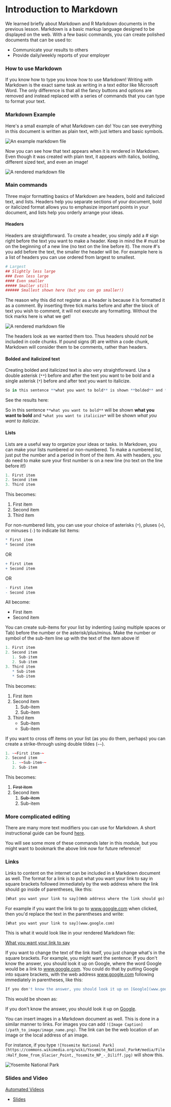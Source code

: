 


# Introduction to Markdown

We learned briefly about Markdown and R Markdown documents in the previous lesson. Markdown is a basic markup language designed to be displayed on the web.  With a few basic commands, you can create polished documents that can be used to:

* Communicate your results to others
* Provide daily/weekly reports of your employer

### How to use Markdown

If you know how to type you know how to use Markdown! Writing with Markdown is the exact same task as writing in a text editor like Microsoft Word. The only difference is that all the fancy buttons and options are removed and instead replaced with a series of commands that you can type to format your text.

### Markdown Example

Here's a small example of what Markdown can do! You can see everything in this document is written as plain text, with just letters and basic symbols.


![An example markdown file](https://docs.google.com/presentation/d/1eHhYKegVodplOm9MajA3OaWReEMo7YRER-IRWBivWJM/export/png?id=1eHhYKegVodplOm9MajA3OaWReEMo7YRER-IRWBivWJM&pageid=g2bfdb07292_0_151)

Now you can see how that text appears when it is rendered in Markdown.  Even though it was created with plain text, it appears with italics, bolding, different sized text, and even an image!


![A rendered markdown file](https://docs.google.com/presentation/d/1eHhYKegVodplOm9MajA3OaWReEMo7YRER-IRWBivWJM/export/png?id=1eHhYKegVodplOm9MajA3OaWReEMo7YRER-IRWBivWJM&pageid=g313ea6f894_1_1)

### Main commands

Three major formatting basics of Markdown are headers, bold and italicized text, and lists. Headers help you separate sections of your document, bold or italicized format allows you to emphasize important points in your document, and lists help you orderly arrange your ideas.

#### Headers

Headers are straightforward. To create a header, you simply add a # sign right before the text you want to make a header. Keep in mind the # must be on the beginning of a new line (no text on the line before it). The more #'s you add before the text, the smaller the header will be. For example here is a list of headers you can use ordered from largest to smallest.

```r
# Largest
## Slightly less large
### Even less large
#### Even smaller
##### Smaller still
###### Smallest shown here (but you can go smaller!)
```

The reason why this did not register as a header is because it is formatted it as a comment. By inserting three tick marks before and after the block of text you wish to comment, it will not execute any formatting. Without the tick marks here is what we get!


![A rendered markdown file](https://docs.google.com/presentation/d/1eHhYKegVodplOm9MajA3OaWReEMo7YRER-IRWBivWJM/export/png?id=1eHhYKegVodplOm9MajA3OaWReEMo7YRER-IRWBivWJM&pageid=g313ef8f59a_0_0)

The headers look as we wanted them too.  Thus headers should *not* be included in code chunks. If pound signs (#) are within a code chunk, Markdown will consider them to be comments, rather than headers.

#### Bolded and italicized text

Creating bolded and italicized text is also very straightforward.  Use a double asterisk (`**`) before and after the text you want to be bold and a single asterisk (`*`) before and after text you want to italicize.

```r
So in this sentence **what you want to bold** is shown **bolded** and *what you want to italicize* is shown in *italics*.
```

See the results here:

So in this sentence `**what you want to bold**` will be shown **what you want to bold** and `*what you want to italicize*` will be shown *what you want to italicize*.

#### Lists

Lists are a useful way to organize your ideas or tasks.  In Markdown, you can make your lists numbered or non-numbered.  To make a numbered list, just put the number and a period in front of the item.  As with headers, you do need to make sure your first number is on a new line (no text on the line before it!)

```r
1. First item
2. Second item
3. Third item
```
This becomes:

1. First item
2. Second item
3. Third item

For non-numbered lists, you can use your choice of asterisks (`*`), pluses (`+`), or minuses (`-`) to indicate list items:

```r
* First item
* Second item
```

 OR

 ```r
+ First item
+ Second item
```

OR

```r
- First item
- Second item
```

All become:

+ First item
+ Second item


You can create sub-items for your list by indenting (using multiple spaces or Tab) before the number or the asterisk/plus/minus.  Make the number or symbol of the sub-item line up with the text of the item above it!

```r
1. First item
2. Second item
   1. Sub-item
   2. Sub-item
3. Third item
   * Sub-item
   * Sub-item
```

This becomes:

1. First item
2. Second item
   1. Sub-item
   2. Sub-item
3. Third item
   * Sub-item
   * Sub-item

If you want to cross off items on your list (as you do them, perhaps) you can create a strike-through using double tildes (`~~`).

```r
1. ~~First item~~
2. Second item
   1. ~~Sub-item~~
   2. Sub-item
```

This becomes:

1. ~~First item~~
2. Second item
   1. ~~Sub-item~~
   2. Sub-item

### More complicated editing

There are many more text modifiers you can use for Markdown. A short instructional guide can be found [here](https://github.com/adam-p/markdown-here/wiki/Markdown-Cheatsheet).

You will see some more of these commands later in this module, but you might want to bookmark the above link now for future reference!

### Links

Links to content on the internet can be included in a Markdown document as well.  The format for a link is to put what you want your link to say in square brackets followed immediately by the web address where the link should go inside of parentheses, like this:

```r
[What you want your link to say](Web address where the link should go)
```

For example if you want the link to go to www.google.com when clicked, then you'd replace the text in the parentheses and write:

```r
[What you want your link to say](www.google.com)
```
This is what it would look like in your rendered Markdown file:

[What you want your link to say](www.google.com)

If you want to change the text of the link itself, you just change what's in the square brackets. For example, you might want the sentence: If you don't know the answer, you should look it up on Google, where the word Google would be a link to www.google.com.  You could do that by putting Google into square brackets, with the web address www.google.com following immediately in parentheses, like this:

```r
If you don't know the answer, you should look it up on [Google](www.google.com).
```
This would be shown as:

If you don't know the answer, you should look it up on [Google](www.google.com).

You can insert images in a Markdown document as well. This is done in a similar manner to links. For images you can add `![Image Caption](/path_to_image/image_name.png)`. The link can be the web location of an image or the local address of an image.

For instance, if you type `![Yosemite National Park](https://commons.wikimedia.org/wiki/Yosemite_National_Park#/media/File:Half_Dome_from_Glacier_Point,_Yosemite_NP_-_Diliff.jpg)` will show this.


![Yosemite National Park](https://docs.google.com/presentation/d/1eHhYKegVodplOm9MajA3OaWReEMo7YRER-IRWBivWJM/export/png?id=1eHhYKegVodplOm9MajA3OaWReEMo7YRER-IRWBivWJM&pageid=g3ac0479b1f_0_0)



### Slides and Video

[Automated Videos](https://www.youtube.com/watch?v=0mc0DfoqN5A)

* [Slides](https://docs.google.com/presentation/d/1eHhYKegVodplOm9MajA3OaWReEMo7YRER-IRWBivWJM/edit?usp=sharing)
